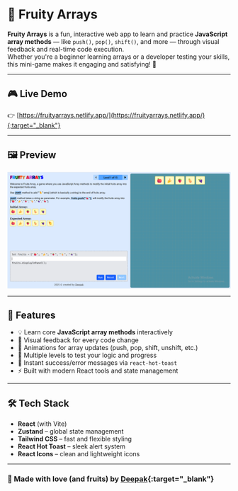 # 🍉 Fruity Arrays

**Fruity Arrays** is a fun, interactive web app to learn and practice **JavaScript array methods** — like `push()`, `pop()`, `shift()`, and more — through visual feedback and real-time code execution.  
Whether you're a beginner learning arrays or a developer testing your skills, this mini-game makes it engaging and satisfying! 🚀

---

## 🎮 Live Demo  
👉 [https://fruityarrays.netlify.app/](https://fruityarrays.netlify.app/){:target="_blank"}

---

## 🖼️ Preview

<!-- Replace the file path below with your screenshot -->
![Fruity Arrays Screenshot](./public/preview.png)

---

## 🧠 Features

- 💡 Learn core **JavaScript array methods** interactively  
- 🍎 Visual feedback for every code change  
- 🔄 Animations for array updates (push, pop, shift, unshift, etc.)  
- 🧩 Multiple levels to test your logic and progress  
- 💬 Instant success/error messages via `react-hot-toast`  
- ⚡ Built with modern React tools and state management  

---

## 🛠️ Tech Stack

- **React** (with Vite)
- **Zustand** – global state management
- **Tailwind CSS** – fast and flexible styling
- **React Hot Toast** – sleek alert system
- **React Icons** – clean and lightweight icons

---

### 🌟 Made with love (and fruits) by [Deepak](https://github.com/deepak-kr-patra){:target="_blank"} 
